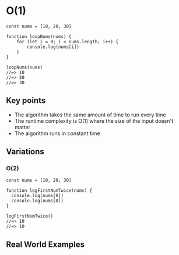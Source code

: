 # O(1)

```
const nums = [10, 20, 30]

function loopNums(nums) {
	for (let i = 0; i < nums.length; i++) {
		console.log(nums[i])
	}
}

loopNums(nums)
//=> 10
//=> 20
//=> 30
```

## Key points

- The algorithm takes the same amount of time to run every time
- The runtime complexity is O(1) where the size of the input doesn't matter
- The algorithm runs in constant time

## Variations

### O(2)

```
const nums = [10, 20, 30]

function logFirstNumTwice(nums) {
  console.log(nums[0])
  console.log(nums[0])
}

logFirstNumTwice()
//=> 10
//=> 10
```

## Real World Examples
